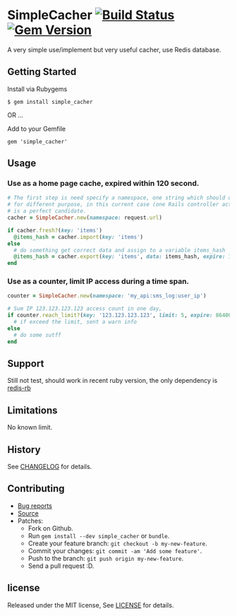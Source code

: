 # SimpleCacher [![Build Status](https://travis-ci.org/zw963/simple_cacher.svg?branch=master)](https://travis-ci.org/zw963/simple_cacher) [![Gem Version](https://badge.fury.io/rb/simple_cacher.svg)](http://badge.fury.io/rb/simple_cacher)

A very simple use/implement but very useful cacher, use Redis database.

## Getting Started

Install via Rubygems

    $ gem install simple_cacher

OR ...

Add to your Gemfile

    gem 'simple_cacher'

## Usage

### Use as a home page cache, expired within 120 second.

```rb
# The first step is need specify a namespace, one string which should unique each other
# for different purpose, in this current case (one Rails controller action), `request.url'
# is a perfect candidate.
cacher = SimpleCacher.new(namespace: request.url)

if cacher.fresh?(key: 'items')
  @items_hash = cacher.import(key: 'items')
else
  # do something get correct data and assign to a variable items_hash
  @items_hash = cacher.export(key: 'items', data: items_hash, expire: 120)
end
```

### Use as a counter, limit IP access during a time span.

```rb
counter = SimpleCacher.new(namespace: 'my_api:sms_log:user_ip')

# Sum IP 123.123.123.123 access count in one day, 
if counter.reach_limit?(key: '123.123.123.123', limit: 5, expire: 86400)
  # if exceed the limit, sent a warn info
else
  # do some sutff
end
```  

## Support

Still not test, should work in recent ruby version, the only dependency is [redis-rb](https://github.com/redis/redis-rb)

## Limitations

No known limit.

## History

  See [CHANGELOG](https://github.com/zw963/simple_cacher/blob/master/CHANGELOG) for details.

## Contributing

  * [Bug reports](https://github.com/zw963/simple_cacher/issues)
  * [Source](https://github.com/zw963/simple_cacher)
  * Patches:
    * Fork on Github.
    * Run `gem install --dev simple_cacher` or `bundle`.
    * Create your feature branch: `git checkout -b my-new-feature`.
    * Commit your changes: `git commit -am 'Add some feature'`.
    * Push to the branch: `git push origin my-new-feature`.
    * Send a pull request :D.

## license

Released under the MIT license, See [LICENSE](https://github.com/zw963/simple_cacher/blob/master/LICENSE) for details.

